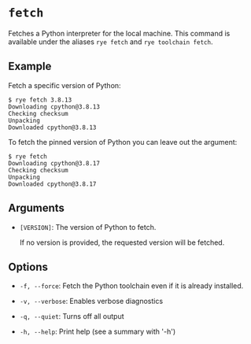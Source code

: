 # `fetch`

Fetches a Python interpreter for the local machine.  This command is
available under the aliases `rye fetch` and `rye toolchain fetch`.

## Example

Fetch a specific version of Python:

```
$ rye fetch 3.8.13
Downloading cpython@3.8.13
Checking checksum
Unpacking
Downloaded cpython@3.8.13
```

To fetch the pinned version of Python you can leave out the argument:

```
$ rye fetch
Downloading cpython@3.8.17
Checking checksum
Unpacking
Downloaded cpython@3.8.17
```

## Arguments

* `[VERSION]`: The version of Python to fetch.

    If no version is provided, the requested version will be fetched.

## Options

* `-f, --force`: Fetch the Python toolchain even if it is already installed.

* `-v, --verbose`: Enables verbose diagnostics

* `-q, --quiet`: Turns off all output

* `-h, --help`: Print help (see a summary with '-h')